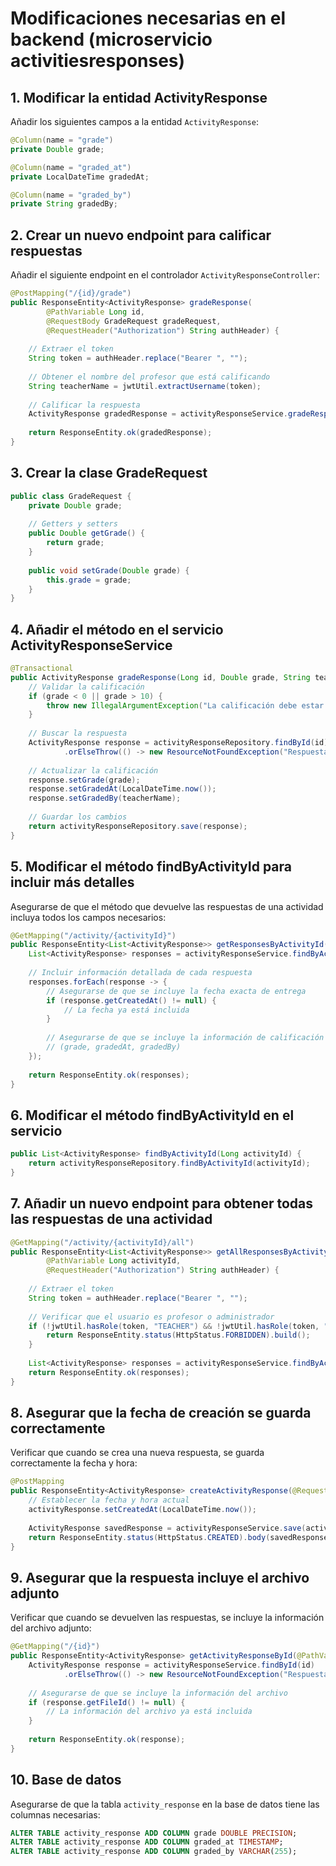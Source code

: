 # Modificaciones necesarias en el backend (microservicio activitiesresponses)

## 1. Modificar la entidad ActivityResponse

Añadir los siguientes campos a la entidad `ActivityResponse`:

```java
@Column(name = "grade")
private Double grade;

@Column(name = "graded_at")
private LocalDateTime gradedAt;

@Column(name = "graded_by")
private String gradedBy;
```

## 2. Crear un nuevo endpoint para calificar respuestas

Añadir el siguiente endpoint en el controlador `ActivityResponseController`:

```java
@PostMapping("/{id}/grade")
public ResponseEntity<ActivityResponse> gradeResponse(
        @PathVariable Long id,
        @RequestBody GradeRequest gradeRequest,
        @RequestHeader("Authorization") String authHeader) {
    
    // Extraer el token
    String token = authHeader.replace("Bearer ", "");
    
    // Obtener el nombre del profesor que está calificando
    String teacherName = jwtUtil.extractUsername(token);
    
    // Calificar la respuesta
    ActivityResponse gradedResponse = activityResponseService.gradeResponse(id, gradeRequest.getGrade(), teacherName);
    
    return ResponseEntity.ok(gradedResponse);
}
```

## 3. Crear la clase GradeRequest

```java
public class GradeRequest {
    private Double grade;
    
    // Getters y setters
    public Double getGrade() {
        return grade;
    }
    
    public void setGrade(Double grade) {
        this.grade = grade;
    }
}
```

## 4. Añadir el método en el servicio ActivityResponseService

```java
@Transactional
public ActivityResponse gradeResponse(Long id, Double grade, String teacherName) {
    // Validar la calificación
    if (grade < 0 || grade > 10) {
        throw new IllegalArgumentException("La calificación debe estar entre 0 y 10");
    }
    
    // Buscar la respuesta
    ActivityResponse response = activityResponseRepository.findById(id)
            .orElseThrow(() -> new ResourceNotFoundException("Respuesta no encontrada con id: " + id));
    
    // Actualizar la calificación
    response.setGrade(grade);
    response.setGradedAt(LocalDateTime.now());
    response.setGradedBy(teacherName);
    
    // Guardar los cambios
    return activityResponseRepository.save(response);
}
```

## 5. Modificar el método findByActivityId para incluir más detalles

Asegurarse de que el método que devuelve las respuestas de una actividad incluya todos los campos necesarios:

```java
@GetMapping("/activity/{activityId}")
public ResponseEntity<List<ActivityResponse>> getResponsesByActivityId(@PathVariable Long activityId) {
    List<ActivityResponse> responses = activityResponseService.findByActivityId(activityId);
    
    // Incluir información detallada de cada respuesta
    responses.forEach(response -> {
        // Asegurarse de que se incluye la fecha exacta de entrega
        if (response.getCreatedAt() != null) {
            // La fecha ya está incluida
        }
        
        // Asegurarse de que se incluye la información de calificación
        // (grade, gradedAt, gradedBy)
    });
    
    return ResponseEntity.ok(responses);
}
```

## 6. Modificar el método findByActivityId en el servicio

```java
public List<ActivityResponse> findByActivityId(Long activityId) {
    return activityResponseRepository.findByActivityId(activityId);
}
```

## 7. Añadir un nuevo endpoint para obtener todas las respuestas de una actividad

```java
@GetMapping("/activity/{activityId}/all")
public ResponseEntity<List<ActivityResponse>> getAllResponsesByActivityId(
        @PathVariable Long activityId,
        @RequestHeader("Authorization") String authHeader) {
    
    // Extraer el token
    String token = authHeader.replace("Bearer ", "");
    
    // Verificar que el usuario es profesor o administrador
    if (!jwtUtil.hasRole(token, "TEACHER") && !jwtUtil.hasRole(token, "ADMIN")) {
        return ResponseEntity.status(HttpStatus.FORBIDDEN).build();
    }
    
    List<ActivityResponse> responses = activityResponseService.findByActivityId(activityId);
    return ResponseEntity.ok(responses);
}
```

## 8. Asegurar que la fecha de creación se guarda correctamente

Verificar que cuando se crea una nueva respuesta, se guarda correctamente la fecha y hora:

```java
@PostMapping
public ResponseEntity<ActivityResponse> createActivityResponse(@RequestBody ActivityResponse activityResponse) {
    // Establecer la fecha y hora actual
    activityResponse.setCreatedAt(LocalDateTime.now());
    
    ActivityResponse savedResponse = activityResponseService.save(activityResponse);
    return ResponseEntity.status(HttpStatus.CREATED).body(savedResponse);
}
```

## 9. Asegurar que la respuesta incluye el archivo adjunto

Verificar que cuando se devuelven las respuestas, se incluye la información del archivo adjunto:

```java
@GetMapping("/{id}")
public ResponseEntity<ActivityResponse> getActivityResponseById(@PathVariable Long id) {
    ActivityResponse response = activityResponseService.findById(id)
            .orElseThrow(() -> new ResourceNotFoundException("Respuesta no encontrada con id: " + id));
    
    // Asegurarse de que se incluye la información del archivo
    if (response.getFileId() != null) {
        // La información del archivo ya está incluida
    }
    
    return ResponseEntity.ok(response);
}
```

## 10. Base de datos

Asegurarse de que la tabla `activity_response` en la base de datos tiene las columnas necesarias:

```sql
ALTER TABLE activity_response ADD COLUMN grade DOUBLE PRECISION;
ALTER TABLE activity_response ADD COLUMN graded_at TIMESTAMP;
ALTER TABLE activity_response ADD COLUMN graded_by VARCHAR(255);
``` 
